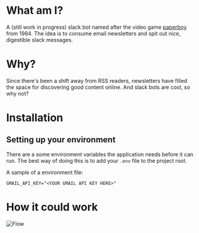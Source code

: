 # What am I?
A (still work in progress) slack bot named after the video game [paperboy](https://en.wikipedia.org/wiki/Paperboy_(video_game)) from 1984. The idea is to consume email newsletters and spit out nice, digestible slack messages.

# Why?
Since there's been a shift away from RSS readers, newsletters have filled the space for discovering good content online. And slack bots are cool, so why not?

# Installation

## Setting up your environment
There are a some environment variables the application needs before it can run. The best way of doing this is to add your `.env` file to the project root.

A sample of a environment file:
```
GMAIL_API_KEY="<YOUR GMAIL API KEY HERE>"
```

# How it could work
![Flow](http://i.imgur.com/mknihpU.png)
